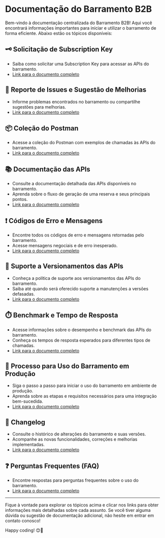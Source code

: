 # Documentação do Barramento B2B

Bem-vindo à documentação centralizada do Barramento B2B!
Aqui você encontrará informações importantes para iniciar e utilizar o barramento de forma eficiente. Abaixo estão os tópicos disponíveis:

## 🗝️ Solicitação de Subscription Key

- Saiba como solicitar uma Subscription Key para acessar as APIs do barramento.
- [Link para o documento completo](/docs/pt-br/subscription-key/readme.md)

## 🐞 Reporte de Issues e Sugestão de Melhorias

- Informe problemas encontrados no barramento ou compartilhe sugestões para melhorias.
- [Link para o documento completo](/docs/pt-br/issues-template/readme.md)

## 📦 Coleção do Postman

- Acesse a coleção do Postman com exemplos de chamadas às APIs do barramento.
- [Link para o documento completo](./colecao_postman.md)

## 📚 Documentação das APIs

- Consulte a documentação detalhada das APIs disponíveis no barramento.
- Aprenda sobre o fluxo de geração de uma reserva e seus principais pontos.
- [Link para o documento completo](/docs/pt-br/apis-doc/readme.md)

## ❗️ Códigos de Erro e Mensagens

- Encontre todos os códigos de erro e mensagens retornadas pelo barramento.
- Acesse mensagens negociais e de erro inesperado.
- [Link para o documento completo](/docs/pt-br/apis-doc/errors-code.md)

## 🔄 Suporte a Versionamentos das APIs

- Conheça a política de suporte aos versionamentos das APIs do barramento.
- Saiba até quando será oferecido suporte a manutenções a versões defasadas.
- [Link para o documento completo](/docs/pt-br/support-apis/readme.md)

## ⏱️ Benchmark e Tempo de Resposta

- Acesse informações sobre o desempenho e benchmark das APIs do barramento.
- Conheça os tempos de resposta esperados para diferentes tipos de chamadas.
- [Link para o documento completo](/docs/pt-br/benchmark/readme.md)

## 🚀 Processo para Uso do Barramento em Produção

- Siga o passo a passo para iniciar o uso do barramento em ambiente de produção.
- Aprenda sobre as etapas e requisitos necessários para uma integração bem-sucedida.
- [Link para o documento completo](./processo_inicio_producao.md)

## 📝 Changelog

- Consulte o histórico de alterações do barramento e suas versões.
- Acompanhe as novas funcionalidades, correções e melhorias implementadas.
- [Link para o documento completo](/docs/pt-br/change-log/readme.md)

## ❓ Perguntas Frequentes (FAQ)

- Encontre respostas para perguntas frequentes sobre o uso do barramento.
- [Link para o documento completo](/docs/pt-br/faq/readme.md)

---

Fique à vontade para explorar os tópicos acima e clicar nos links para obter informações mais detalhadas sobre cada assunto. Se você tiver alguma dúvida ou sugestão de documentação adicional, não hesite em entrar em contato conosco!

Happy coding! 😊🚀